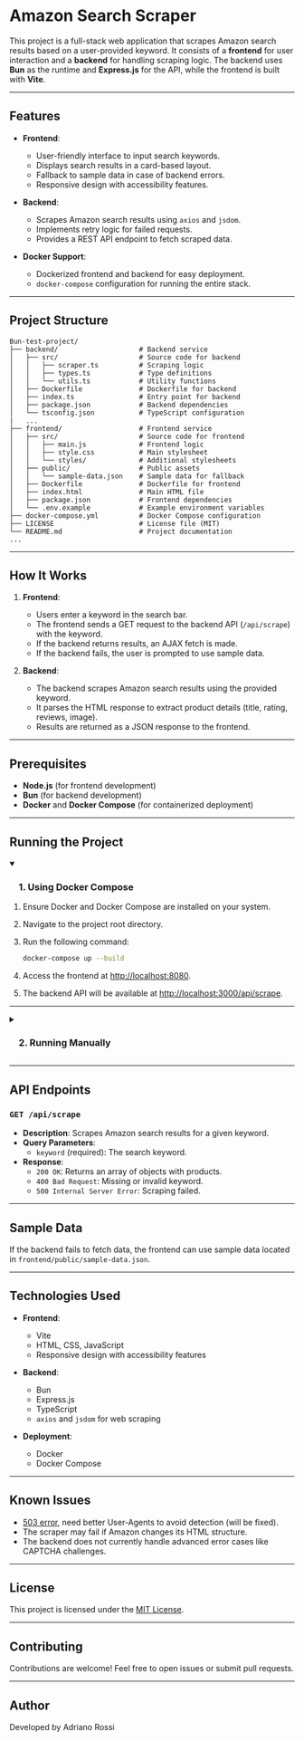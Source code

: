 # Amazon Search Scraper

This project is a full-stack web application that scrapes Amazon search results based on a user-provided keyword. It consists of a **frontend** for user interaction and a **backend** for handling scraping logic. The backend uses **Bun** as the runtime and **Express.js** for the API, while the frontend is built with **Vite**.

---

## Features

- **Frontend**:
  - User-friendly interface to input search keywords.
  - Displays search results in a card-based layout.
  - Fallback to sample data in case of backend errors.
  - Responsive design with accessibility features.

- **Backend**:
  - Scrapes Amazon search results using `axios` and `jsdom`.
  - Implements retry logic for failed requests.
  - Provides a REST API endpoint to fetch scraped data.

- **Docker Support**:
  - Dockerized frontend and backend for easy deployment.
  - `docker-compose` configuration for running the entire stack.

---

## Project Structure

```
Bun-test-project/
├── backend/                    # Backend service
│   ├── src/                    # Source code for backend
│   │   ├── scraper.ts          # Scraping logic
│   │   ├── types.ts            # Type definitions
│   │   └── utils.ts            # Utility functions
│   ├── Dockerfile              # Dockerfile for backend
│   ├── index.ts                # Entry point for backend
│   ├── package.json            # Backend dependencies
│   └── tsconfig.json           # TypeScript configuration
|   ...
├── frontend/                   # Frontend service
│   ├── src/                    # Source code for frontend
│   │   ├── main.js             # Frontend logic
│   │   ├── style.css           # Main stylesheet
│   │   └── styles/             # Additional stylesheets
│   ├── public/                 # Public assets
│   │   └── sample-data.json    # Sample data for fallback
│   ├── Dockerfile              # Dockerfile for frontend
│   ├── index.html              # Main HTML file
│   ├── package.json            # Frontend dependencies
│   └── .env.example            # Example environment variables
├── docker-compose.yml          # Docker Compose configuration
├── LICENSE                     # License file (MIT)
└── README.md                   # Project documentation
...
```

---

## How It Works

1. **Frontend**:
   - Users enter a keyword in the search bar.
   - The frontend sends a GET request to the backend API (`/api/scrape`) with the keyword.
   - If the backend returns results, an AJAX fetch is made.
   - If the backend fails, the user is prompted to use sample data.

2. **Backend**:
   - The backend scrapes Amazon search results using the provided keyword.
   - It parses the HTML response to extract product details (title, rating, reviews, image).
   - Results are returned as a JSON response to the frontend.

---

## Prerequisites

- **Node.js** (for frontend development)
- **Bun** (for backend development)
- **Docker** and **Docker Compose** (for containerized deployment)

---

## Running the Project

<details open><summary><h3>&emsp;1. Using Docker Compose</h3></summary>

1. Ensure Docker and Docker Compose are installed on your system.
2. Navigate to the project root directory.
3. Run the following command:

   ```bash
   docker-compose up --build
   ```

4. Access the frontend at [http://localhost:8080](http://localhost:8080).
5. The backend API will be available at [http://localhost:3000/api/scrape](http://localhost:3000/api/scrape).

</details>

---

<details><summary><h3>&emsp;2. Running Manually</h3></summary>

#### Backend

1. Install **Bun** from [bun.sh](https://bun.sh).
2. Navigate to the `backend` directory:

   ```bash
   cd backend
   ```

3. Install dependencies:

   ```bash
   bun install
   ```

4. Start the backend server:

   ```bash
   bun run index.ts
   ```

5. The backend will run on [http://localhost:3000](http://localhost:3000).

#### Frontend

1. Install **Node.js** and **npm**.
2. Navigate to the `frontend` directory:

   ```bash
   cd frontend
   ```

3. Install dependencies:

   ```bash
   npm install
   ```

4. Start the development server:

   ```bash
   npm run dev
   ```

5. Access the frontend at the URL provided in the terminal (e.g: [http://localhost:5173](http://localhost:5173)).

---

## Environment Variables

### Backend

- `PORT`: Port for the backend server (default: `3000`).

### Frontend

- `VITE_PORT`: Port for the HTML `<form>` (Should be same as backend).

</details>

---

## API Endpoints

### `GET /api/scrape`

- **Description**: Scrapes Amazon search results for a given keyword.
- **Query Parameters**:
  - `keyword` (required): The search keyword.
- **Response**:
  - `200 OK`: Returns an array of objects with products.
  - `400 Bad Request`: Missing or invalid keyword.
  - `500 Internal Server Error`: Scraping failed.

---

## Sample Data

If the backend fails to fetch data, the frontend can use sample data located in `frontend/public/sample-data.json`.

---

## Technologies Used

- **Frontend**:
  - Vite
  - HTML, CSS, JavaScript
  - Responsive design with accessibility features

- **Backend**:
  - Bun
  - Express.js
  - TypeScript
  - `axios` and `jsdom` for web scraping

- **Deployment**:
  - Docker
  - Docker Compose

---

## Known Issues

- [503 error](https://github.com/AdrianoLMRS/Bun-test-project/issues/2), need better User-Agents to avoid detection (will be fixed).
- The scraper may fail if Amazon changes its HTML structure.
- The backend does not currently handle advanced error cases like CAPTCHA challenges.

---

## License

This project is licensed under the [MIT License](./LICENSE).

---

## Contributing

Contributions are welcome! Feel free to open issues or submit pull requests.

---

## Author

Developed by Adriano Rossi